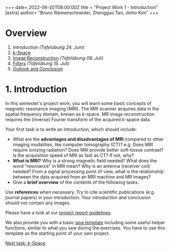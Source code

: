 +++
date= 2022-06-20T08:00:00Z
title = "Project Work 1 - Introduction"
[extra]
author= "Bruno Riemenschneider, Zhengguo Tan, Jinho Kim"
+++

# Overview

1) Introduction *(Tafelübung 24. Juni)*
2) [*k*-Space](../kspace)
3) [Image Reconstruction](../fftshift) *(Tafelübung 08. Juli)*
4) [Filters](../filters) *(Tafelübung 15. Juli)*
5) [Outlook and Conclusion](../conclusion)

# 1. Introduction

In this semester's project work, you will learn some basic concepts of magnetic resonance imaging (MRI). The MRI scanner acquires data in the spatial frequency domain, known as *k*-space. MR image reconstruction requires the (inverse) Fourier transform of the acquired *k*-space data.

Your first task is to write an introduction, which should include:

* What are the **advantages and disadvantages of MRI** compared to other imaging modalities, like computer tomography (CT)? e.g. Does MRI require ionizing radiation? Does MRI provide better soft-tissue contrast? Is the acquisition speed of MRI as fast as CT? If not, why?
* **What is MRI?**  Why is a strong magnetic field needed? What does the word "resonance" in MRI mean? Why is an antenna (receiver coil) needed? From a signal processing point of view, what is the relationship between the data acquired from an MRI machine and MR images?
* Give a **brief overview** of the contents of the following tasks.

Use **references** when necessary. Try to cite scientific publications (e.g. journal papers) in your introduction.
Your introduction and conclusion should not contain any images.

Please have a look at our [project report guidelines](../checklist).
<!--Whenever we refer to the maximum length of a section we're not counting figures and tables and just consider the length-->
<!--of the text.-->

We also provide you with a basic [java template](https://github.com/mt2-erlangen/project-ss2022) including some useful helper functions, similar to what you saw during the exercises. You have to use this template as the starting point of your own project.

[Next task: *k*-Space](../kspace)
